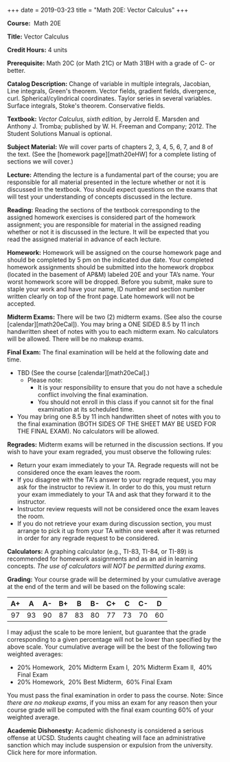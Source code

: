 +++
date = 2019-03-23
title = "Math 20E: Vector Calculus"
+++

**Course:**  Math 20E

**Title:** Vector Calculus

**Credit Hours:** 4 units

**Prerequisite:** Math 20C (or Math 21C) or Math 31BH with a grade of C- or better.

**Catalog Description:** Change of variable in multiple integrals, Jacobian, Line integrals, Green's theorem. Vector fields, gradient fields, divergence, curl. Spherical/cylindrical coordinates. Taylor series in several variables. Surface integrals, Stoke's theorem. Conservative fields.

**Textbook:** *Vector Calculus, sixth edition*, by Jerrold E. Marsden and Anthony J. Tromba; published by W. H. Freeman and Company; 2012. The Student Solutions Manual is optional.

**Subject Material:** We will cover parts of chapters 2, 3, 4, 5, 6, 7, and 8 of the text. (See the [homework page][math20eHW] for a complete listing of sections we will cover.)

**Lecture:** Attending the lecture is a fundamental part of the course; you are responsible for all material presented in the lecture whether or not it is discussed in the textbook. You should expect questions on the exams that will test your understanding of concepts discussed in the lecture.

**Reading:** Reading the sections of the textbook corresponding to the assigned homework exercises is considered part of the homework assignment; you are responsible for material in the assigned reading whether or not it is discussed in the lecture. It will be expected that you read the assigned material in advance of each lecture.

**Homework:** Homework will be assigned on the course homework page and should be completed by 5 pm on the indicated due date. Your completed homework assignments should be submitted into the homework dropbox (located in the basement of AP&M) labeled 20E and your TA’s name. Your worst homework score will be dropped. Before you submit, make sure to staple your work and have your name, ID number and section number written clearly on top of the front page. Late homework will not be accepted.

**Midterm Exams:** There will be two (2) midterm exams. (See also the course [calendar][math20eCal]). You may bring a ONE SIDED 8.5 by 11 inch handwritten sheet of notes with you to each midterm exam. No calculators will be allowed.  There will be no makeup exams.

**Final Exam:** The final examination will be held at the following date and time.

   * TBD (See the course [calendar][math20eCal].)  
     * Please note:  
       * It is your responsibility to ensure that you do not have a schedule conflict involving the final examination.  
       * You should not enroll in this class if you cannot sit for the final examination at its scheduled time.  
   * You may bring one 8.5 by 11 inch handwritten sheet of notes with you to the final examination (BOTH SIDES OF THE SHEET MAY BE USED FOR THE FINAL EXAM). No calculators will be allowed.  

**Regrades:** Midterm exams will be returned in the discussion sections. If you wish to have your exam regraded, you must observe the following rules:  

   * Return your exam immediately to your TA. Regrade requests will not be considered once the exam leaves the room.  
   * If you disagree with the TA's answer to your regrade request, you may ask for the instructor to review it. In order to do this, you must return your exam immediately to your TA and ask that they forward it to the instructor.  
   * Instructor review requests will not be considered once the exam leaves the room.  
   * If you do not retrieve your exam during discussion section, you must arrange to pick it up from your TA within one week after it was returned in order for any regrade request to be considered.  

**Calculators:** A graphing calculator (e.g., TI-83, TI-84, or TI-89) is recommended for homework assignments and as an aid in learning concepts. *The use of calculators will NOT be permitted during exams.*  

**Grading:** Your course grade will be determined by your cumulative average at the end of the term and will be based on the following scale:  

|A+   | A   |A-   |B+	  |B	|B-   |C+   |C	  |C-	|D    |  
|:---:|:---:|:---:|:---:|:---:|:---:|:---:|:---:|:---:|:---:|  
|97   |93   |90   |87   |83	|80   |77   |73   |70	|60   |  


I may adjust the scale to be more lenient, but guarantee that the grade corresponding to a given percentage will not be lower than specified by the above scale. Your cumulative average will be the best of the following two weighted averages:  

* 20% Homework,  20% Midterm Exam I,  20% Midterm Exam II,  40% Final Exam  
* 20% Homework,  20% Best Midterm,  60% Final Exam  

You must pass the final examination in order to pass the course. Note: Since *there are no makeup exams*, if you miss an exam for any reason then your course grade will be computed with the final exam counting 60% of your weighted average.

**Academic Dishonesty:** Academic dishonesty is considered a serious offense at UCSD. Students caught cheating will face an administrative sanction which may include suspension or expulsion from the university. Click here for more information.
